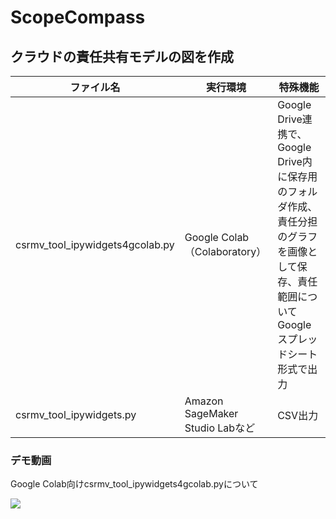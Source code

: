 # ScopeCompass

## クラウドの責任共有モデルの図を作成
| ファイル名 | 実行環境 | 特殊機能 |
|---|---|---|
| csrmv_tool_ipywidgets4gcolab.py | Google Colab（Colaboratory）| Google Drive連携で、Google Drive内に保存用のフォルダ作成、責任分担のグラフを画像として保存、責任範囲についてGoogleスプレッドシート形式で出力 |
| csrmv_tool_ipywidgets.py | Amazon SageMaker Studio Labなど | CSV出力 |

### デモ動画
Google Colab向けcsrmv_tool_ipywidgets4gcolab.pyについて

[![](https://img.youtube.com/vi/ANDdb6Znicg/0.jpg)](https://www.youtube.com/watch?v=ANDdb6Znicg)
